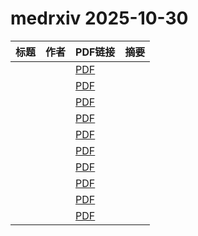# medrxiv 2025-10-30

| 标题 | 作者 | PDF链接 |  摘要 |
|------|------|--------|------|
|  |  | [PDF](https://doi.org/10.1101/2024.12.09.24318661) |  |
|  |  | [PDF](https://doi.org/10.1101/2025.08.22.25334231) |  |
|  |  | [PDF](https://doi.org/10.1101/2025.10.27.25338904) |  |
|  |  | [PDF](https://doi.org/10.1101/2025.10.10.25337775) |  |
|  |  | [PDF](https://doi.org/10.1101/2025.08.15.25333725) |  |
|  |  | [PDF](https://doi.org/10.1101/2025.10.15.25338096) |  |
|  |  | [PDF](https://doi.org/10.1101/2025.10.25.25338789) |  |
|  |  | [PDF](https://doi.org/10.1101/2025.10.26.25338788) |  |
|  |  | [PDF](https://doi.org/10.1101/2025.10.28.25338939) |  |
|  |  | [PDF](https://doi.org/10.1101/2025.10.28.25338883) |  |
